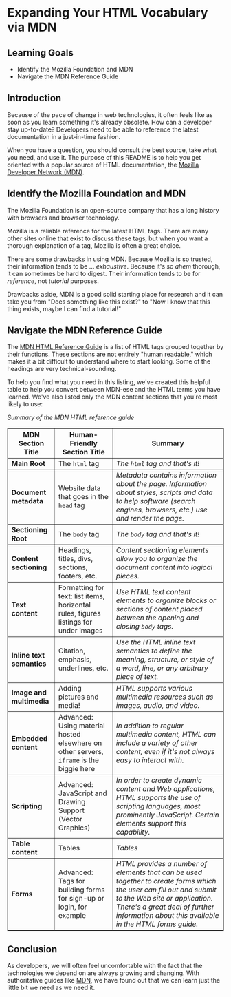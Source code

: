 # Expanding Your HTML Vocabulary via MDN

## Learning Goals

- Identify the Mozilla Foundation and MDN
- Navigate the MDN Reference Guide

## Introduction

Because of the pace of change in web technologies, it often feels like as soon
as you learn something it's already obsolete. How can a developer stay
up-to-date? Developers need to be able to reference the latest documentation in
a just-in-time fashion.

When you have a question, you should consult the best source, take
what you need, and use it. The purpose of this README is to help you get
oriented with a popular source of HTML documentation, the [Mozilla Developer
Network (MDN)][MDN].

## Identify the Mozilla Foundation and MDN

The Mozilla Foundation is an open-source company that has a long history
with browsers and browser technology.

Mozilla is a reliable reference for the latest HTML tags.  There are many other
sites online that exist to discuss these tags, but when you want a thorough
explanation of a tag, Mozilla is often a great choice.

There are some drawbacks in using MDN.  Because Mozilla is so trusted, their
information tends to be ... _exhaustive_.  Because it's so *ahem* thorough, it
can sometimes be hard to digest.  Their information tends to be for _reference_, not
_tutorial_ purposes.

Drawbacks aside, MDN is a good solid starting place for research and it can
take you from "Does something like this exist?" to "Now I know that this thing
exists, maybe I can find a tutorial!"

## Navigate the MDN Reference Guide

The [MDN HTML Reference Guide][MDN] is a list of HTML tags
grouped together by their functions. These sections are not entirely "human
readable," which makes it a bit difficult to understand where to start looking. 
Some of the headings are very technical-sounding.

To help you find what you need 
in this listing, we've created this helpful table to help you convert between MDN-ese and 
the HTML terms you have learned. We've also listed only the MDN content 
sections that you're most likely to use:

_Summary of the MDN HTML reference guide_


<table border="1" cellpadding="4" cellspacing="0">
  <tr>
    <th>MDN Section Title</th>
    <th>Human-Friendly Section Title</th>
    <th>Summary</th>
  </tr>
  
  <tr>
    <td><strong>Main Root</strong></td>
    <td>The <code>html</code> tag</td>
    <td><em>The <code>html</code> tag and that's it!</em></td>
  </tr>
  <tr>
    <td><strong>Document metadata</strong></td>
    <td>Website data that goes in the <code>head</code> tag</td>
    <td><em>Metadata contains information about the page. Information about styles, scripts and data to help software (search engines, browsers, etc.) use and render the page.</em></td>
  </tr>  
  <tr>
    <td><strong>Sectioning Root</strong></td>
    <td>The <code>body</code> tag</td>
    <td><em>The <code>body</code> tag and that's it!</em></td>
  </tr>
  <tr>
    <td><strong>Content sectioning</strong></td>
    <td>Headings, titles, divs, sections, footers, etc.</td>
    <td><em>Content sectioning elements allow you to organize the document content into logical pieces.</em></td>
  </tr>
  <tr>
    <td><strong>Text content</strong></td>
    <td>Formatting for text: list items, horizontal rules, figures listings for under images</td>
    <td><em>Use HTML text content elements to organize blocks or sections of content placed between the opening and closing <code>body</code> tags.</em></td>
  </tr>
  <tr>
    <td><strong>Inline text semantics</strong></td>
    <td>Citation, emphasis, underlines, etc.</td>
    <td><em>Use the HTML inline text semantics to define the meaning, structure, or style of a word, line, or any arbitrary piece of text.</em></td>
  </tr>
  <tr>
    <td><strong>Image and multimedia</strong></td>
    <td>Adding pictures and media!</td>
    <td><em>HTML supports various multimedia resources such as images, audio, and video.</em></td>
  </tr>
  <tr>
    <td><strong>Embedded content</strong></td>
    <td>Advanced: Using material hosted elsewhere on other servers, <code>iframe</code> is the biggie here</td>
    <td><em>In addition to regular multimedia content, HTML can include a variety of other content, even if it's not always easy to interact with.</em></td>
  </tr>
  <tr>
    <td><strong>Scripting</strong></td>
    <td>Advanced: JavaScript and Drawing Support (Vector Graphics)</td>
    <td><em>In order to create dynamic content and Web applications, HTML supports the use of scripting languages, most prominently JavaScript. Certain elements support this capability.</em></td>
  </tr>
  <tr>
    <td><strong>Table content</strong></td>
    <td>Tables</td>
    <td><em>Tables</em></td>
  </tr>
  <tr>
    <td><strong>Forms</strong></td>
    <td>Advanced: Tags for building forms for sign-up or login, for example</td>
    <td><em>HTML provides a number of elements that can be used together to create forms which the user can fill out and submit to the Web site or application. There's a great deal of further information about this available in the HTML forms guide.</em></td>
  </tr>
</table>

## Conclusion

As developers, we will often feel uncomfortable with the fact that the
technologies we depend on are always growing and changing. With authoritative
guides like [MDN][MDN], we have found out that we can learn just the little bit we
need as we need it.

[MDN]: https://developer.mozilla.org/en-US/docs/Web/HTML/Element
